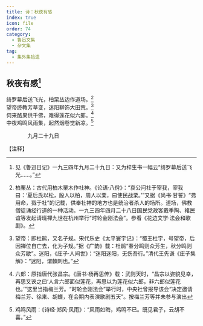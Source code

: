 ```yaml
---
title: 诗：秋夜有感
index: true
icon: file
order: 74
category:
  - 鲁迅文集
  - 杂文集
tag:  
  - 集外集拾遗
---
```


## 秋夜有感[^①]

绮罗幕后送飞光，柏栗丛边作道场。[^②]  
望帝终教芳草变，迷阳聊饰大田荒。[^③]  
何来酪果供千佛，难得莲花似六郎。[^④]  
中夜鸡鸣风雨集，起然烟卷觉新凉。[^⑤]

　　　　九月二十九日

【注释】

[^①]:见《鲁迅日记》一九三四年九月二十九日：又为梓生书一幅云“绮罗幕后送飞光……。”

[^②]:柏栗丛：古代用柏木栗木作社神。《论语·八佾》：“哀公问社于宰我，宰我曰：‘夏后氏以松，殷人以柏，周人以栗，曰使民战栗。’”又据《尚书·甘誓》“弗用命，戮于社”的记载，供奉社神的地方也是统治者杀人的场所。道场，佛教僧徒诵经行道的一种活动。一九三四年四月二十八日国民党政客戴季陶、褚民谊等发起请班禅九世在杭州举行“时轮金刚法会”。参看《花边文学·法会和歌剧》。

[^③]:望帝：即杜鹃，又名子规。宋代乐史《太平寰宇记》：“蜀王杜宇，号望帝，后因禅位自亡去，化为子规。”据《广韵》载：杜鹃“春分鸣则众芳生，秋分鸣则众芳歇”。迷阳，《庄子·人间世》：“迷阳迷阳，无伤吾行。”清代王先谦《庄子集解》：“迷阳，谓棘刺也。”

[^④]:六郎：原指唐代张昌宗。《唐书·杨再思传》载：武则天时，“昌宗以姿貌见幸，再思又谀之曰‘人言六郎面似莲花，再思以为莲花似六郎，非六郎似莲花也。’”这里当指梅兰芳。“时轮金刚法会”举行时，中央社曾报导该会“决定邀请梅兰芳、徐来、胡蝶，在会期内表演歌剧五天”。按梅兰芳等并未参与演出

[^⑤]:鸡鸣风雨：《诗经·郑风·风雨》：“风雨如晦，鸡鸣不已。既见君子，云胡不喜。”
